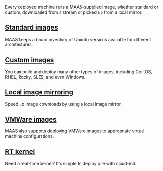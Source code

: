 <!-- "How to use images" -->
Every deployed machine runs a MAAS-supplied image, whether standard or custom, downloaded from a stream or picked up from a local mirror.

## [Standard images](/t/how-to-use-standard-images/5124)

MAAS keeps a broad inventory of Ubuntu versions available for different architectures.

## [Custom images](/t/how-to-build-custom-images/5104)

You can build and deploy many other types of images, including CentOS, RHEL, Rocky, SLES, and even Windows.

## [Local image mirroring](/t/how-to-mirror-images-locally/5927)

Speed up image downloads by using a local image mirror.

## [VMWare images](/t/how-to-employ-vmware-images/5144)

MAAS also supports deploying VMWare images to appropriate virtual machine configurations.

## [RT kernel](/t/how-to-deploy-a-rt-kernel/6658)

Need a real-time kernel?  It's simple to deploy one with cloud-init.